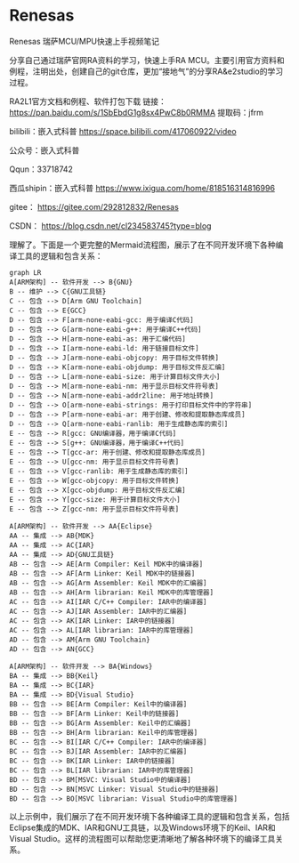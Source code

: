 # Renesas
Renesas
瑞萨MCU/MPU快速上手视频笔记 

分享自己通过瑞萨官网RA资料的学习，快速上手RA MCU。主要引用官方资料和例程，注明出处，创建自己的git仓库，更加“接地气”的分享RA&e2studio的学习过程。

RA2L1官方文档和例程、软件打包下载
链接：https://pan.baidu.com/s/1SbEbdG1g8sx4PwC8b0RMMA 
提取码：jfrm

bilibili：嵌入式科普
https://space.bilibili.com/417060922/video

公众号：嵌入式科普

Qqun：33718742

西瓜shipin：嵌入式科普
https://www.ixigua.com/home/818516314816996

gitee：
https://gitee.com/292812832/Renesas

CSDN：
https://blog.csdn.net/cl234583745?type=blog



理解了。下面是一个更完整的Mermaid流程图，展示了在不同开发环境下各种编译工具的逻辑和包含关系：

```mermaid
graph LR
A[ARM架构] -- 软件开发 --> B{GNU}
B -- 维护 --> C{GNU工具链}
C -- 包含 --> D[Arm GNU Toolchain]
C -- 包含 --> E{GCC}
D -- 包含 --> F[arm-none-eabi-gcc: 用于编译C代码]
D -- 包含 --> G[arm-none-eabi-g++: 用于编译C++代码]
D -- 包含 --> H[arm-none-eabi-as: 用于汇编代码]
D -- 包含 --> I[arm-none-eabi-ld: 用于链接目标文件]
D -- 包含 --> J[arm-none-eabi-objcopy: 用于目标文件转换]
D -- 包含 --> K[arm-none-eabi-objdump: 用于目标文件反汇编]
D -- 包含 --> L[arm-none-eabi-size: 用于计算目标文件大小]
D -- 包含 --> M[arm-none-eabi-nm: 用于显示目标文件符号表]
D -- 包含 --> N[arm-none-eabi-addr2line: 用于地址转换]
D -- 包含 --> O[arm-none-eabi-strings: 用于打印目标文件中的字符串]
D -- 包含 --> P[arm-none-eabi-ar: 用于创建、修改和提取静态库成员]
D -- 包含 --> Q[arm-none-eabi-ranlib: 用于生成静态库的索引]
E -- 包含 --> R[gcc: GNU编译器，用于编译C代码]
E -- 包含 --> S[g++: GNU编译器，用于编译C++代码]
E -- 包含 --> T[gcc-ar: 用于创建、修改和提取静态库成员]
E -- 包含 --> U[gcc-nm: 用于显示目标文件符号表]
E -- 包含 --> V[gcc-ranlib: 用于生成静态库的索引]
E -- 包含 --> W[gcc-objcopy: 用于目标文件转换]
E -- 包含 --> X[gcc-objdump: 用于目标文件反汇编]
E -- 包含 --> Y[gcc-size: 用于计算目标文件大小]
E -- 包含 --> Z[gcc-nm: 用于显示目标文件符号表]

A[ARM架构] -- 软件开发 --> AA{Eclipse}
AA -- 集成 --> AB{MDK}
AA -- 集成 --> AC{IAR}
AA -- 集成 --> AD{GNU工具链}
AB -- 包含 --> AE[Arm Compiler: Keil MDK中的编译器]
AB -- 包含 --> AF[Arm Linker: Keil MDK中的链接器]
AB -- 包含 --> AG[Arm Assembler: Keil MDK中的汇编器]
AB -- 包含 --> AH[Arm librarian: Keil MDK中的库管理器]
AC -- 包含 --> AI[IAR C/C++ Compiler: IAR中的编译器]
AC -- 包含 --> AJ[IAR Assembler: IAR中的汇编器]
AC -- 包含 --> AK[IAR Linker: IAR中的链接器]
AC -- 包含 --> AL[IAR librarian: IAR中的库管理器]
AD -- 包含 --> AM{Arm GNU Toolchain}
AD -- 包含 --> AN{GCC}

A[ARM架构] -- 软件开发 --> BA{Windows}
BA -- 集成 --> BB{Keil}
BA -- 集成 --> BC{IAR}
BA -- 集成 --> BD{Visual Studio}
BB -- 包含 --> BE[Arm Compiler: Keil中的编译器]
BB -- 包含 --> BF[Arm Linker: Keil中的链接器]
BB -- 包含 --> BG[Arm Assembler: Keil中的汇编器]
BB -- 包含 --> BH[Arm librarian: Keil中的库管理器]
BC -- 包含 --> BI[IAR C/C++ Compiler: IAR中的编译器]
BC -- 包含 --> BJ[IAR Assembler: IAR中的汇编器]
BC -- 包含 --> BK[IAR Linker: IAR中的链接器]
BC -- 包含 --> BL[IAR librarian: IAR中的库管理器]
BD -- 包含 --> BM[MSVC: Visual Studio中的编译器]
BD -- 包含 --> BN[MSVC Linker: Visual Studio中的链接器]
BD -- 包含 --> BO[MSVC librarian: Visual Studio中的库管理器]
```

以上示例中，我们展示了在不同开发环境下各种编译工具的逻辑和包含关系，包括Eclipse集成的MDK、IAR和GNU工具链，以及Windows环境下的Keil、IAR和Visual Studio。这样的流程图可以帮助您更清晰地了解各种环境下的编译工具关系。